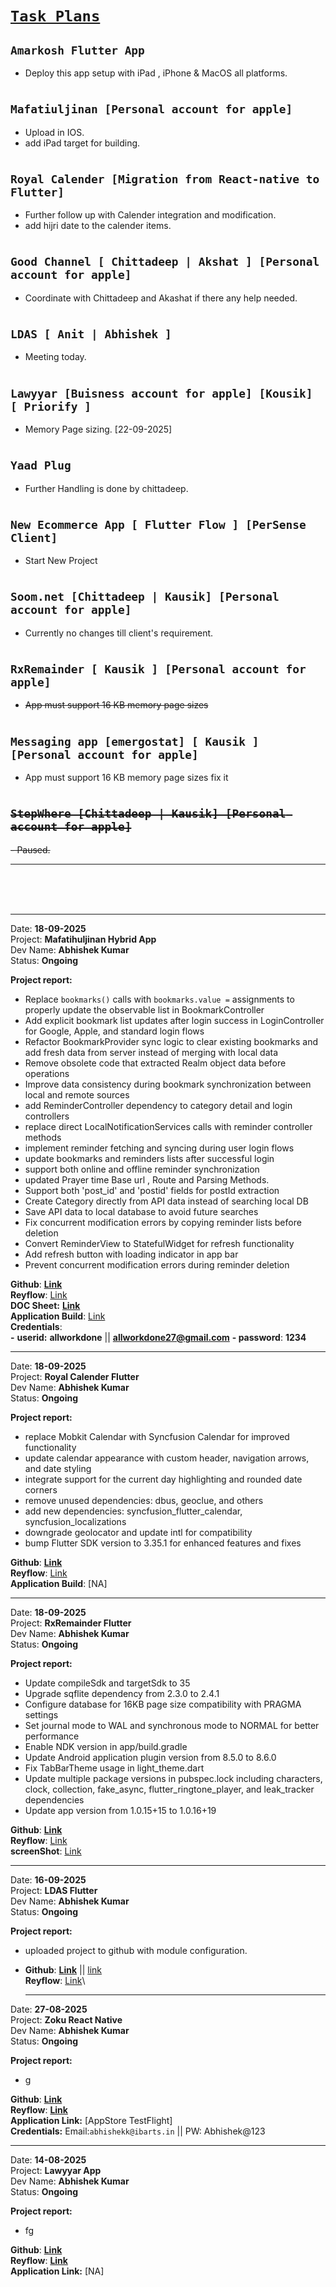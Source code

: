 # <ins>**`Task Plans`**</ins>

## `Amarkosh Flutter App`

- Deploy this app setup with iPad , iPhone & MacOS all platforms.

#

## `Mafatiuljinan [Personal account for apple]`

- Upload in IOS.
- add iPad target for building.

#

## `Royal Calender [Migration from React-native to Flutter]`

- Further follow up with Calender integration and modification.
- add hijri date to the calender items.

#

## `Good Channel [ Chittadeep | Akshat ] [Personal account for apple]`

- Coordinate with Chittadeep and Akashat if there any help needed.

#

## `LDAS [ Anit | Abhishek ]`

- Meeting today.

#

## `Lawyyar [Buisness account for apple] [Kousik] [ Priorify ]`

- Memory Page sizing. [22-09-2025]

#

## `Yaad Plug`

- Further Handling is done by chittadeep.

#

## `New Ecommerce App [ Flutter Flow ] [PerSense Client]`

- Start New Project

#

## `Soom.net [Chittadeep | Kausik] [Personal account for apple]`

- Currently no changes till client's requirement.

#

## `RxRemainder [ Kausik ] [Personal account for apple]`

- ~~App must support 16 KB memory page sizes~~

#

## `Messaging app [emergostat] [ Kausik ] [Personal account for apple]`

- App must support 16 KB memory page sizes fix it

#

## ~~`StepWhere [Chittadeep | Kausik] [Personal account for apple]`~~

~~- Paused.~~

<!-- ---
- fix audio issue when going to next post.
- fix audio is not pausing when we switch to next post.
- when we go to next post the audio doesn't play
- add feature when user click on the item it will go to particular index.
- add favourite icon state. - will be handled by chittadeep
- favourite deletion app for existing installed application - will be handled by chittadeep
- refresh favourite icon and when going in screen.
- add favourite icon at the appbar.
- add remainder option for `Amaal`.
- fix remainder audio not highlighting lyrics.
- check for External url deeplink navigation after manish implimentation.

---

- fix arabic highlighting issue for local text search.
- In gujarati text is not properly wrapped fix that issue.
- next post category show category
- Insert home icon
- Fix bookmark .
- `only show arabic` switch in the tab bar of lyrics.
- if there is only one data present in the tab data then highlight that data.
- add deeplinking api in search

---

- Check for bouncing issue in ios when lyrics auto scroll is initialized only in IOS.
- add scroll bar for scrolling across the list - New 04-06-2025
- search on lyrics and when tap on it, it will scroll to that index - Done
- continue with Bookmark Api integration
- remainder api integration.
-

#

### Less Proprity

- One time Remainder Notification.
- Check if we can scroll to the place where the audio was playing and the lyrics is visible
- namaz time remainder [link](https://chat.deepseek.com/a/chat/s/762cb4ab-0711-4a67-ab44-06b8c20383de)
- Update Remainder handling and UI update accordingly
- Add youtube screen above the about us page and apply player to show youtube shorts. [Link](https://www.youtube.com/@azadarmedia12/shorts)
- Json based local data migration
- local Notification tune addition. -->

---

<br>
<br>
<br>

---

Date: **18-09-2025**\
Project: **Mafatihuljinan Hybrid App**\
Dev Name: **Abhishek Kumar**\
Status: **Ongoing**

**Project report:**

- Replace `bookmarks()` calls with `bookmarks.value =` assignments to properly update the observable list in BookmarkController
- Add explicit bookmark list updates after login success in LoginController for Google, Apple, and standard login flows
- Refactor BookmarkProvider sync logic to clear existing bookmarks and add fresh data from server instead of merging with local data
- Remove obsolete code that extracted Realm object data before operations
- Improve data consistency during bookmark synchronization between local and remote sources
- add ReminderController dependency to category detail and login controllers
- replace direct LocalNotificationServices calls with reminder controller methods
- implement reminder fetching and syncing during user login flows
- update bookmarks and reminders lists after successful login
- support both online and offline reminder synchronization
- updated Prayer time Base url , Route and Parsing Methods.
- Support both 'post_id' and 'postid' fields for postId extraction
- Create Category directly from API data instead of searching local DB
- Save API data to local database to avoid future searches
- Fix concurrent modification errors by copying reminder lists before deletion
- Convert ReminderView to StatefulWidget for refresh functionality
- Add refresh button with loading indicator in app bar
- Prevent concurrent modification errors during reminder deletion

**Github**: [**Link**](https://github.com/IBArtsTech/Mafatihuljinan_Revamp)\
**Reyflow**: [Link](https://reyflow.com/ib-tech/browse/FLUTT-1/)\
**DOC Sheet:** [**Link**](https://docs.google.com/spreadsheets/d/1-v-_y38vYsRMK5h60Kvaj7t0Er4dlFJnl1Eg0d04Yo8/edit?gid=0#gid=0)\
**Application Build**: [Link](https://project.ibartstech.com/Parvez/Mafa/Mafatihuljinan-18-09-2025.apk)\
**Credentials**:\
**\-** **userid:** **allworkdone** || [**allworkdone27@gmail.com**](mailto:allworkdone27@gmail.com)
**\- password**: **1234**

---

Date: **18-09-2025**\
Project: **Royal Calender Flutter**\
Dev Name: **Abhishek Kumar**\
Status: **Ongoing**

**Project report:**

- replace Mobkit Calendar with Syncfusion Calendar for improved functionality
- update calendar appearance with custom header, navigation arrows, and date styling
- integrate support for the current day highlighting and rounded date corners
- remove unused dependencies: dbus, geoclue, and others
- add new dependencies: syncfusion_flutter_calendar, syncfusion_localizations
- downgrade geolocator and update intl for compatibility
- bump Flutter SDK version to 3.35.1 for enhanced features and fixes

**Github**: [**Link**](https://github.com/IBArtsTech/RoyalCalendarFlutter)\
**Reyflow**: [Link](https://www.reyflow.com/ib-tech/browse/FLUTT-36/)\
**Application Build**: [NA]<!-- (https://project.ibartstech.com/Parvez/RoyalCalendar/RoyalCalender-17-09-2025.apk) -->

---

Date: **18-09-2025**\
Project: **RxRemainder Flutter**\
Dev Name: **Abhishek Kumar**\
Status: **Ongoing**

**Project report:**

- Update compileSdk and targetSdk to 35
- Upgrade sqflite dependency from 2.3.0 to 2.4.1
- Configure database for 16KB page size compatibility with PRAGMA settings
- Set journal mode to WAL and synchronous mode to NORMAL for better performance
- Enable NDK version in app/build.gradle
- Update Android application plugin version from 8.5.0 to 8.6.0
- Fix TabBarTheme usage in light_theme.dart
- Update multiple package versions in pubspec.lock including characters, clock, collection, fake_async, flutter_ringtone_player, and leak_tracker dependencies
- Update app version from 1.0.15+15 to 1.0.16+19

**Github**: [**Link**](https://github.com/IBArtsTech/RxReminderFlutter)\
**Reyflow**: [Link](https://www.reyflow.com/ib-tech/browse/FLUTT-37/)\
**screenShot**: [Link](https://prnt.sc/jCWHminiK-13)

---

Date: **16-09-2025**\
Project: **LDAS Flutter**\
Dev Name: **Abhishek Kumar**\
Status: **Ongoing**

**Project report:**

- uploaded project to github with module configuration.
- **Github**: [**Link**](https://github.com/abhishekib/here_sdk.git) || [link](https://github.com/abhishekib/LDAS_Flutter)\
  **Reyflow**: [Link](https://www.reyflow.com/ib-tech/browse/FLUTT-17/)\

  ***

Date: **27-08-2025**\
Project: **Zoku React Native**\
Dev Name: **Abhishek Kumar**\
Status: **Ongoing**

**Project report:**

- g

**Github**: [**Link**](https://github.com/IBArtsTech/TheZokuAppMobile)\
**Reyflow**: [**Link**](https://www.reyflow.com/ib-tech/browse/MOBIL-29/)\
**Application Link:** [AppStore TestFlight]\
**Credentials:** Email:`abhishekk@ibarts.in` || PW: Abhishek@123

---

Date: **14-08-2025**\
Project: **Lawyyar App**\
Dev Name: **Abhishek Kumar**\
Status: **Ongoing**

**Project report:**

- fg

**Github**: [**Link**](https://github.com/IBArtsTech/LawyyarFlutter)\
**Reyflow**: [**Link**](https://reyflow.com/ib-tech/browse/FLUTT-4/)\
**Application Link:** [NA]

<!-- Misc: Updated Royal Calender to Api Level 35 with Build number 32

Date: **01-08-2025**\
Project: **Yaad School**\
Dev Name: **Abhishek Kumar**\
Status: **Ongoing**

**Project report:**

- fixed Playstore issue for health related unknow manifest code.
- uploaded new build on Playstore closed testing with build number 11

**Github**: [**Link**](https://github.com/IBArtsTech/YadSchool_React)\
**Application Build**: [Uploaded to playstore for closed testing]

---

Good Channel: Helped Chittadeep in Fixing Application flow and api flow.

Date: **17-07-2025**\
Project: **LDAS App**\
Dev Name: **Abhishek Kumar**\
Status: **Ongoing**

**Project report:**

- Merged Kausik's and Chittadeep's code in main branch.
- refactor(welcome_screen): remove unused package import
- change NDK version to "27.0.12077973" for compatibility
- update dependencies and SDK versions
- import here_sdk core for additional functionality
- add method to place a marker at the user's current location
- update camera to focus on the current position marker
- introduce floating action button to center map on current location
- implement \_focusOnCurrentLocation method to adjust camera on button press

**Github**: [**Link**](https://github.com/IBArtsTech/LDAS_Flutter)\
**Reyflow**: [Link](https://reyflow.com/ib-tech/browse/FLUTT-17/)\
**Application Build**: [Will be Provided by Chittadeep]

---

Date: **11-07-2025**\
Project: **StepWhere**\
Dev Name: **Abhishek Kumar**\
Status: **Ongoing**

**Project report:**

- Tried to Debug issue for In App Purchase
- Applied Debugging methods to find out Store Kit issue.
- Tried Updating in app purchase store kit and in app purchase plugin.
- Created POC for In App Purchase for testing issue for `product not fount`
- Applied all the plugins and bundle modification.
- added product id and other configuration for inapp purchase to work.
- created new product for purchase as consumable.

Note: Still stuck in the issue. `IAPError(code: storekit_no_response, source: app_store, message: StoreKit: Failed to get response from platform., details: null)`

**Github**: [**Link**](https://github.com/IBArtsTech/StepWhereFlutter)\
**POC Github:** [Link](https://github.com/abhishekib/in_app_purchase)
**Reyflow**: [Link](https://reyflow.com/ib-tech/browse/FLUTT-12/)\
**Application Build**: [NA IOS Work]\
**Credentials**:\
**\-** **email** - [smartshoe22@gmail.com](mailto:smartshoe22@gmail.com) || **pass** - Stepwhere@2024 -->
